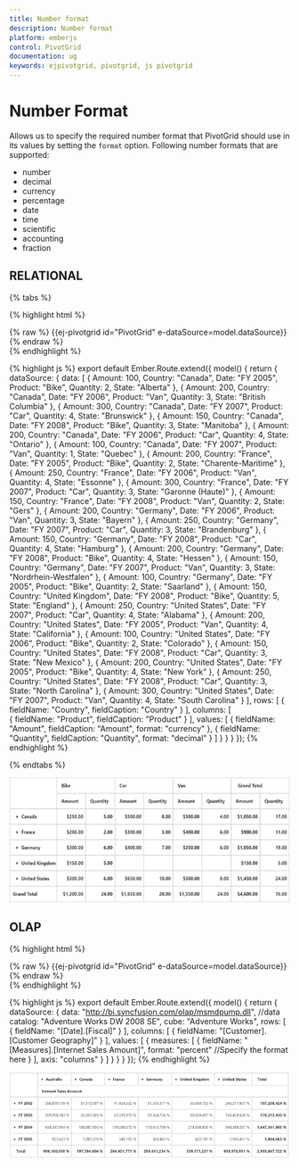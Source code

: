 ```yaml
---
title: Number format
description: Number format
platform: emberjs
control: PivotGrid
documentation: ug
keywords: ejpivotgrid, pivotgrid, js pivotgrid
---
```


# Number Format 

Allows us to specify the required number format that PivotGrid should use in its values by setting the `format` option. Following number formats that are supported:

* number
* decimal
* currency
* percentage
* date
* time
* scientific
* accounting
* fraction

## RELATIONAL

{% tabs %}

{% highlight html %}
	<div class="e-control">
	{% raw %}
	{{ej-pivotgrid id="PivotGrid" e-dataSource=model.dataSource}}
	{% endraw %}
	</div>
{% endhighlight %}

{% highlight js %}
    export default Ember.Route.extend({
        model() {
            return {
                dataSource: {
                                data: [
                                    { Amount: 100, Country: "Canada", Date: "FY 2005", Product: "Bike", Quantity: 2, State: "Alberta" },
                                    { Amount: 200, Country: "Canada", Date: "FY 2006", Product: "Van", Quantity: 3, State: "British Columbia" },
                                    { Amount: 300, Country: "Canada", Date: "FY 2007", Product: "Car", Quantity: 4, State: "Brunswick" },
                                    { Amount: 150, Country: "Canada", Date: "FY 2008", Product: "Bike", Quantity: 3, State: "Manitoba" },
                                    { Amount: 200, Country: "Canada", Date: "FY 2006", Product: "Car", Quantity: 4, State: "Ontario" },
                                    { Amount: 100, Country: "Canada", Date: "FY 2007", Product: "Van", Quantity: 1, State: "Quebec" },
                                    { Amount: 200, Country: "France", Date: "FY 2005", Product: "Bike", Quantity: 2, State: "Charente-Maritime" },
                                    { Amount: 250, Country: "France", Date: "FY 2006", Product: "Van", Quantity: 4, State: "Essonne" },
                                    { Amount: 300, Country: "France", Date: "FY 2007", Product: "Car", Quantity: 3, State: "Garonne (Haute)" },
                                    { Amount: 150, Country: "France", Date: "FY 2008", Product: "Van", Quantity: 2, State: "Gers" },
                                    { Amount: 200, Country: "Germany", Date: "FY 2006", Product: "Van", Quantity: 3, State: "Bayern" },
                                    { Amount: 250, Country: "Germany", Date: "FY 2007", Product: "Car", Quantity: 3, State: "Brandenburg" },
                                    { Amount: 150, Country: "Germany", Date: "FY 2008", Product: "Car", Quantity: 4, State: "Hamburg" },
                                    { Amount: 200, Country: "Germany", Date: "FY 2008", Product: "Bike", Quantity: 4, State: "Hessen" },
                                    { Amount: 150, Country: "Germany", Date: "FY 2007", Product: "Van", Quantity: 3, State: "Nordrhein-Westfalen" },
                                    { Amount: 100, Country: "Germany", Date: "FY 2005", Product: "Bike", Quantity: 2, State: "Saarland" },
                                    { Amount: 150, Country: "United Kingdom", Date: "FY 2008", Product: "Bike", Quantity: 5, State: "England" },
                                    { Amount: 250, Country: "United States", Date: "FY 2007", Product: "Car", Quantity: 4, State: "Alabama" },
                                    { Amount: 200, Country: "United States", Date: "FY 2005", Product: "Van", Quantity: 4, State: "California" },
                                    { Amount: 100, Country: "United States", Date: "FY 2006", Product: "Bike", Quantity: 2, State: "Colorado" },
                                    { Amount: 150, Country: "United States", Date: "FY 2008", Product: "Car", Quantity: 3, State: "New Mexico" },
                                    { Amount: 200, Country: "United States", Date: "FY 2005", Product: "Bike", Quantity: 4, State: "New York" },
                                    { Amount: 250, Country: "United States", Date: "FY 2008", Product: "Car", Quantity: 3, State: "North Carolina" },
                                    { Amount: 300, Country: "United States", Date: "FY 2007", Product: "Van", Quantity: 4, State: "South Carolina" }
                                ],
                                rows: [
									{
                                        fieldName: "Country",
                                        fieldCaption: "Country"
                                    }
                                ],
                                columns: [                                  									                                    
                                    {
                                        fieldName: "Product",
                                        fieldCaption: "Product"
                                    }
                                ],
                                values: [
                                    {
                                        fieldName: "Amount",
                                        fieldCaption: "Amount",
                                        format: "currency"
                                    },
                                    { 
                                        fieldName: "Quantity", 
                                        fieldCaption: "Quantity", 
                                        format: "decimal" 
                                    }
                                ]
                            }
           }
        }
    });
{% endhighlight %}

{% endtabs %}

![](Number-Format_images/RelationalClient.png)

## OLAP

{% highlight html %}
	<div class="e-control">
	{% raw %}
	{{ej-pivotgrid id="PivotGrid" e-dataSource=model.dataSource}}
	{% endraw %}
	</div>
{% endhighlight %}

{% highlight js %}
    export default Ember.Route.extend({
        model() {
            return {
                dataSource: {
                data: "http://bi.syncfusion.com/olap/msmdpump.dll", //data
                catalog: "Adventure Works DW 2008 SE",
                cube: "Adventure Works",
                rows: [
                    {
                        fieldName: "[Date].[Fiscal]"
                    }
                ],
                columns: [
                    {
                        fieldName: "[Customer].[Customer Geography]"
                    }
                ],
                values: [
                    {
                        measures: [
                            {
                                fieldName: "[Measures].[Internet Sales Amount]",
                                format: "percent" //Specify the format here
                            }
                        ],
                        axis: "columns"
                    }
                ]
            }
           }
        }
    });
{% endhighlight %}

![](Number-Format_images/OlapClient.png)